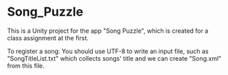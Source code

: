 # Song_Puzzle

This is a Unity project for the app "Song Puzzle", which is created for a class assignment at the first.

To register a song:
You should use UTF-8 to write an input file, such as "SongTitleList.txt" which collects songs' title and we can create "Song.xml" from this file.
